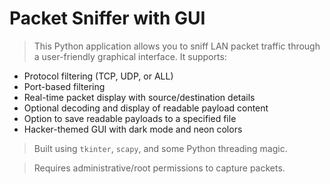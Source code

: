 # Packet Sniffer with GUI

>  This Python application allows you to sniff LAN packet traffic through a user-friendly graphical interface. It supports:

-  Protocol filtering (TCP, UDP, or ALL)
-  Port-based filtering
-  Real-time packet display with source/destination details
-  Optional decoding and display of readable payload content
-  Option to save readable payloads to a specified file
-  Hacker-themed GUI with dark mode and neon colors 

>  Built using `tkinter`, `scapy`, and some Python threading magic.

>  Requires administrative/root permissions to capture packets.
